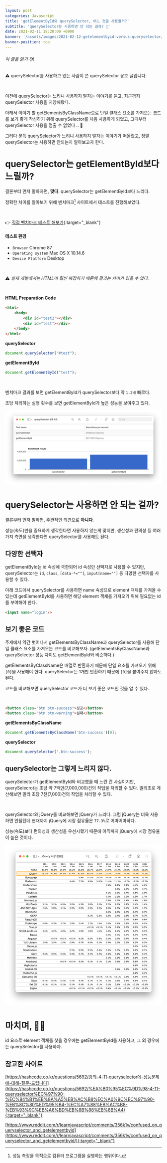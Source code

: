 ```yaml
---
layout: post
categories: Javascript 
title: 'getElementById와 querySelector, 어느 것을 사용할까?'
subtitle: 'querySelector는 사용하면 안 되는 걸까? 💁'
date: 2021-02-11 18:20:00 +0900
banner: '/assets/images/2021-02-12-getelementbyid-versus-queryselector/banner.jpeg'
banner-position: top
---
```


###### 이 글을 읽기 전!

⚠️ querySelector를 사용하고 있는 사람이 쓴 querySelector 옹호 글입니다.

<br>

이전에 querySelector는 느리니 사용하지 말자는 이야기를 듣고, 최근까지 querySelector 사용을 지양해왔다.

아래서 이야기 할 getElementsByClassName으로 단일 클래스 요소를 가져오는 코드를 보기 좋게 작성하기 위해 querySelector를 처음 사용하게 되었고, 그때부터 querySelector 사용을 멈출 수 없었다 .. 🥰

그러다 문득 querySelector가 느리니 사용하지 말자는 이야기가 떠올랐고, 정말 querySelector는 사용하면 안되는지 알아보고자 한다.

[comment]: <> (# getElementById와 querySelector 차이)

# querySelector는 getElementById보다 느릴까?

결론부터 먼저 말하자면, **맞다**. 
querySelector는 getElementById보다 느리다. 

정확한 차이를 알아보기 위해 벤치마크[^1] 사이트에서 테스트를 진행해보았다. 

<br>

👉 [직접 벤치마크 테스트 해보기](https://www.measurethat.net/Benchmarks/ShowResult/149680){:target="_blank"}

####  테스트 환경

- `Browser` Chrome 87
- `Operating system` Mac OS X 10.14.6
- `Device Platform` Desktop

<br>

⚠️ *실제 개발에서는 HTML이 훨씬 복잡하기 때문에 결과는 차이가 있을 수 있다.*

<br>

**HTML Preparation Code**
```html
<html>
    <body>
        <div id="test2"></div>
        <div id="test"></div>
    </body>
</html>
```

**querySelector**

```javascript
document.querySelector("#test");
```

**getElementById**

```javascript
document.getElementById("test");
```

<br>

벤치마크 결과를 보면 getElementById가 querySelector보다 약 `1.2배` 빠르다.

초당 처리하는 실행 횟수를 보면 getElementById가 높은 성능을 보여주고 있다.  

![querySelector 실행 속도](/assets/images/2021-02-12-getelementbyid-versus-queryselector/01.%20querySelector%20실행%20속도.png)

# querySelector는 사용하면 안 되는 걸까?

결론부터 먼저 말하면, 주관적인 의견으로 **아니다**.

성능(속도)만을 중요하게 생각한다면 사용하지 않는게 맞지만, 생산성과 편의성 등 여러가지 측면을 생각한다면 querySelector를 사용해도 된다.

## 다양한 선택자

getElementById는 id 속성에 국한되어 id 속성만 선택자로 사용할 수 있지만, querySelector는 `id`, `class`, `[data-*=""]`, `input[name=""]` 등 다양한 선택자를 사용할 수 있다.

아래 코드에서 querySelector를 사용하면 name 속성으로 element 객체를 가져올 수 있는데 getElementById를 사용하면 해당 element 객체를 가져오기 위해 필요없는 id를 부여해야 한다.

```html
<input name="login"/>
```

## 보기 좋은 코드

주제에서 약간 벗어나서 getElementsByClassName과 querySelector를 사용해 단일 클래스 요소를 가져오는 코드를 비교해보자. 
(getElementsByClassName과 querySelector 성능 차이도 getElementById와 비슷하다.)

getElementsByClassName은 배열로 반환하기 때문에 단일 요소를 가져오기 위해 `[0]`을 사용해야 한다. querySelector는 1개만 반환하기 때문에 `[0]`을 붙여주지 않아도 된다.

코드를 비교해보면 querySelector 코드가 더 보기 좋은 코드인 것을 알 수 있다.

<br>

```html
<button class="btn btn-success">성공</button>
<button class="btn btn-warning">실패</button>
```

**getElementsByClassName**

```javascript
document.getElementsByClassName('btn-success')[0];
```

**querySelector**

```javascript
document.querySelector('.btn-success');
```

## querySelector는 그렇게 느리지 않다.

querySelector가 getElementById와 비교했을 때 느린 건 사실이지만, querySelecrot는 초당 약 7백만(7,000,000)건의 작업을 처리할 수 있다. 
밀리초로 계산해보면 밀리 초당 7천(7,000)건의 작업을 처리할 수 있다. 

<br> 

querySelector와 jQuery를 비교해보면 jQuery가 느리다. 그럼 jQuery는 더욱 사용하면 안될텐데 현재까지 jQuery에 시장 점유율은 `77.3%`로 어마어마하다. 

성능(속도)보다 편의성과 생산성을 우선시했기 때문에 아직까지 jQuery에 시장 점유율이 높은 것이다. 

![jQuery 시장 점유율](/assets/images/2021-02-12-getelementbyid-versus-queryselector/02.%20jQuery%20시장%20점유율.png)

# 마치며, 🙇🏻

id 요소로 element 객체를 찾을 경우에는 getElementById를 사용하고, 그 외 경우에는 querySelector를 사용하자.

## 참고한 사이트

[https://hashcode.co.kr/questions/5692/강의-4-11-queryselector에-성능문제에-대해-질문-드립니다](https://hashcode.co.kr/questions/5692/%EA%B0%95%EC%9D%98-4-11-queryselector%EC%97%90-%EC%84%B1%EB%8A%A5%EB%AC%B8%EC%A0%9C%EC%97%90-%EB%8C%80%ED%95%B4-%EC%A7%88%EB%AC%B8-%EB%93%9C%EB%A6%BD%EB%8B%88%EB%8B%A4){:target="_blank"}

[https://www.reddit.com/r/learnjavascript/comments/356k1v/confused_on_queryselector_and_getelementbyid](https://www.reddit.com/r/learnjavascript/comments/356k1v/confused_on_queryselector_and_getelementbyid/){:target="_blank"}

[^1]: 성능 측정을 목적으로 컴퓨터 프로그램을 실행하는 행위이다.